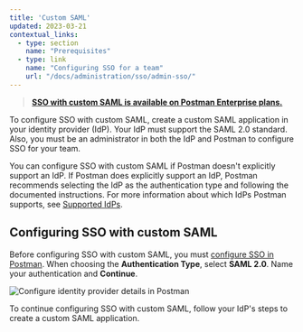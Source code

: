 ```yaml
---
title: 'Custom SAML'
updated: 2023-03-21
contextual_links:
  - type: section
    name: "Prerequisites"
  - type: link
    name: "Configuring SSO for a team"
    url: "/docs/administration/sso/admin-sso/"
---
```


> **[SSO with custom SAML is available on Postman Enterprise plans.](https://www.postman.com/pricing)**

To configure SSO with custom SAML, create a custom SAML application in your identity provider (IdP). Your IdP must support the SAML 2.0 standard. Also, you must be an administrator in both the IdP and Postman to configure SSO for your team.

You can configure SSO with custom SAML if Postman doesn't explicitly support an IdP. If Postman does explicitly support an IdP, Postman recommends selecting the IdP as the authentication type and following the documented instructions. For more information about which IdPs Postman supports, see [Supported IdPs](/docs/administration/sso/intro-sso/#supported-idps).

## Configuring SSO with custom SAML

Before configuring SSO with custom SAML, you must [configure SSO in Postman](/docs/administration/sso/admin-sso/). When choosing the **Authentication Type**, select **SAML 2.0**. Name your authentication and **Continue**.

<img alt="Configure identity provider details in Postman" src="https://assets.postman.com/postman-docs/v10/configure-identity-provider-v10.jpg"/>

To continue configuring SSO with custom SAML, follow your IdP's steps to create a custom SAML application.
